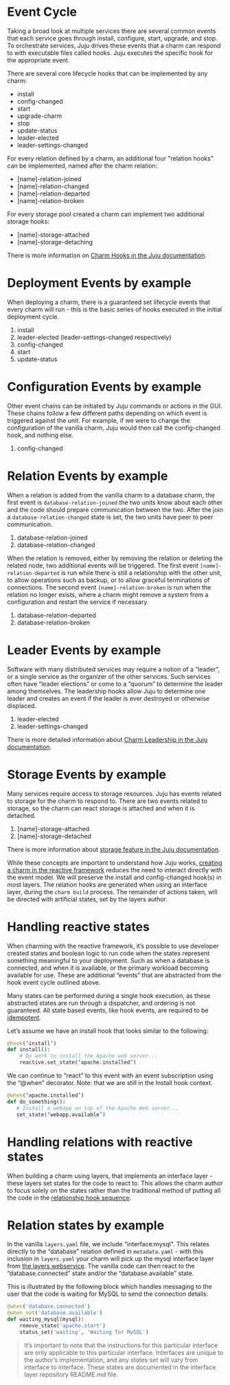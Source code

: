 # Event Cycle

 Taking a broad look at multiple services there are several common events that
each service goes through install, configure, start, upgrade, and stop.  To
orchestrate services, Juju drives these events that a charm can respond to with
executable files called hooks.  Juju executes the specific hook for the
appropriate event.

There are several core lifecycle hooks that can be implemented by any charm:  

* install
* config-changed
* start
* upgrade-charm
* stop
* update-status
* leader-elected
* leader-settings-changed

For every relation defined by a charm, an additional four "relation hooks" can
be implemented, named after the charm relation:  

* [name]-relation-joined
* [name]-relation-changed
* [name]-relation-departed
* [name]-relation-broken

For every storage pool created a charm can implement two additional storage
hooks:  

* [name]-storage-attached
* [name]-storage-detaching

There is more information on [Charm Hooks in the Juju
documentation](./authors-charm-hooks.html).

# Deployment Events by example

When deploying a charm, there is a guaranteed set lifecycle events that every
charm will run - this is the basic series of hooks executed in the initial
deployment cycle.

1. install
1. leader-elected (leader-settings-changed respectively)
1. config-changed
1. start
1. update-status

# Configuration Events by example

Other event chains can be initiated by Juju commands or actions in the GUI.
These chains follow a few different paths depending on which event is triggered
against the unit. For example, if we were to change the configuration of the
vanilla charm, Juju would then call the config-changed hook, and nothing else.  

1. config-changed

# Relation Events by example

When a relation is added from the vanilla charm to a database charm, the first
event is `database-relation-joined` the two units know about each other and the
code should prepare communication between the two. After the join a
`database-relation-changed` state is set, the two units have peer to peer
communication.  

1. database-relation-joined
1. database-relation-changed

When the relation is removed, either by removing the relation or deleting the
related node, two additional events will be triggered.  The first event
`[name]-relation-departed` is run while there is still a relationship with the
other unit, to allow operations such as backup, or to allow graceful
terminations of connections.  The second event `[name]-relation-broken` is run
when the relation no longer exists, where a charm might remove a system from a
configuration and restart the service if necessary.

1. database-relation-departed
1. database-relation-broken

# Leader Events by example

Software with many distributed services may require a notion of a “leader”, or a
single service as the organizer of the other services.  Such services often have
“leader elections” or come to a “quorum” to determine the leader among
themselves.  The leadership hooks allow Juju to determine one leader and creates
an event if the leader is ever destroyed or otherwise displaced.  

1. leader-elected
1. leader-settings-changed

There is more detailed information about [Charm Leadership in the Juju
documentation](authors-charm-leadership).  

# Storage Events by example

Many services require access to storage resources.  Juju has events related to
storage for the charm to respond to.  There are two events related to storage,
so the charm can react storage is attached and when it is detached.

1. [name]-storage-attached
1. [name]-storage-detached

There is more information about [storage feature in the Juju
documentation](./storage).

While these concepts are important to understand how Juju works, [creating a
charm in the reactive framework](./authors-charm-building) reduces the need to
interact directly with the event model. We will preserve the install and
config-changed hook(s) in most layers. The relation hooks are generated when
using an interface layer, during the `charm build` process. The remainder of
actions taken, will be directed with artificial states, set by the layers
author.

# Handling reactive states

When charming with the reactive framework, it’s possible to use developer
created states and boolean logic to run code when the states represent something
meaningful to your deployment. Such as when a database is connected, and when it
is available, or the primary workload becoming available for use. These are
additional “events” that are abstracted from the hook event cycle outlined
above.

Many states can be performed during a single hook execution, as these abstracted
states are run through a dispatcher, and ordering is not guaranteed. All state
based events, like hook events, are required to be
[idempotent](https://en.wikipedia.org/wiki/Idempotence).  

Let’s assume we have an install hook that looks similar to the following:  

```python
@hook(‘install’)
def install():
    # Do work to install the Apache web server...
    reactive.set_state(‘apache.installed’)
```

We can continue to “react” to this event with an event subscription using the
“@when” decorator. Note: that we are still in the Install hook context.

```python
@when(‘apache.installed’)
def do_something():
   # Install a webapp on top of the Apache Web server...
   set_state(‘webapp.available’)
```

# Handling relations with reactive states

When building a charm using layers, that implements an interface layer - these
layers set states for the code to react to.  This allows the charm author to
focus solely on the states rather than the traditional method of putting all the
code in the [relationship hook sequence](#relation-events-by-example).  

# Relation states by example

In the vanilla `layers.yaml` file, we include “interface:mysql". This relates
directly to the “database” relation defined in `metadata.yaml` - with this
inclusion in `layers.yaml` your charm will pick up the mysql interface layer
from [the layers webservice](https://interfaces.jujusolutions.com).  The vanilla
code can then react to the “database.connected” state and/or the
“database.available” state.

This is illustrated by the following block which handles messaging to the user
that the code is waiting for MySQL to send the connection details:

```python
@when('database.connected')
@when_not('database.available')
def waiting_mysql(mysql):
    remove_state('apache.start')
    status_set('waiting', 'Waiting for MySQL')
```

> It’s important to note that the instructions for this particular interface are
only applicable to this particular interface. Interfaces are unique to the
author’s implementation, and any states set will vary from interface to
interface. These states are documented in the interface layer repository
README.md file.
